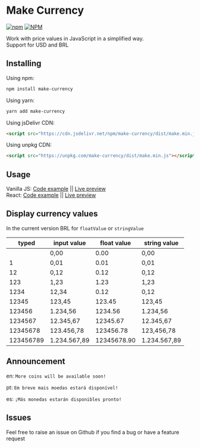 # Make Currency

[![npm](https://img.shields.io/npm/v/make-currency)](https://www.npmjs.com/package/make-currency) [![NPM](https://img.shields.io/npm/l/make-currency)](https://www.npmjs.com/package/make-currency)

Work with price values in JavaScript in a simplified way.\
Support for USD and BRL

## Installing
Using npm:
```sh
npm install make-currency
```
Using yarn:
```sh
yarn add make-currency
```
Using jsDelivr CDN:
```html
<script src="https://cdn.jsdelivr.net/npm/make-currency/dist/make.min.js"></script>
```
Using unpkg CDN:
```html
<script src="https://unpkg.com/make-currency/dist/make.min.js"></script>
```

## Usage
Vanilla JS: [Code example](https://stackblitz.com/edit/vanillajs-make-currency) || [Live preview](https://vanillajs-make-currency.stackblitz.io/)\
React: [Code example](https://stackblitz.com/edit/react-make-currency) || [Live preview](https://react-make-currency.stackblitz.io/)

## Display currency values
In the current version BRL for `floatValue` or `stringValue`


| typed      	| input value   	| float value 	| string value  	|
|------------	|---------------	|-------------	|---------------	|
|            	| 0,00          	| 0.00        	| 0,00          	|
| 1          	| 0,01          	| 0.01        	| 0,01          	|
| 12         	| 0,12          	| 0.12        	| 0,12          	|
| 123        	| 1,23          	| 1.23        	| 1,23          	|
| 1234       	| 12,34          	| 0.12        	| 0,12          	|
| 12345      	| 123,45        	| 123.45      	| 123,45        	|
| 123456     	| 1.234,56      	| 1234.56     	| 1.234,56      	|
| 1234567    	| 12.345,67      	| 12345.67    	| 12.345,67      	|
| 12345678   	| 123.456,78    	| 123456.78   	| 123,456,78    	|
| 123456789 	| 1.234.567,89 	  | 12345678.90 	| 1.234.567,89  	|


## Announcement

en: `More coins will be available soon!`

pt: `Em breve mais moedas estará disponível!`

es: `¡Más monedas estarán disponibles pronto!`

## Issues

Feel free to raise an issue on Github if you find a bug or have a feature request
